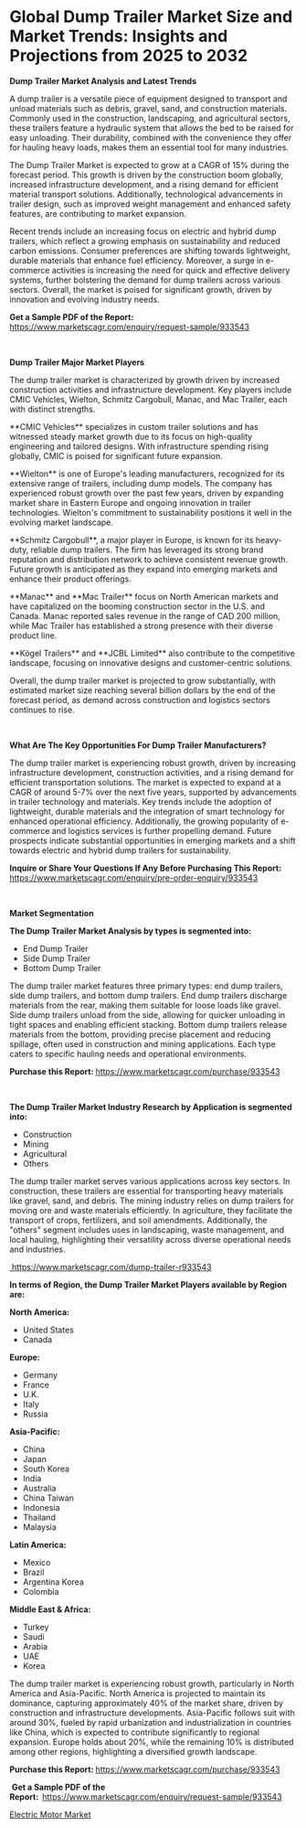 <p><h1>Global Dump Trailer Market Size and Market Trends: Insights and Projections from 2025 to 2032</h1></p><p><strong>Dump Trailer Market Analysis and Latest Trends</strong></p>
<p><p>A dump trailer is a versatile piece of equipment designed to transport and unload materials such as debris, gravel, sand, and construction materials. Commonly used in the construction, landscaping, and agricultural sectors, these trailers feature a hydraulic system that allows the bed to be raised for easy unloading. Their durability, combined with the convenience they offer for hauling heavy loads, makes them an essential tool for many industries.</p><p>The Dump Trailer Market is expected to grow at a CAGR of 15% during the forecast period. This growth is driven by the construction boom globally, increased infrastructure development, and a rising demand for efficient material transport solutions. Additionally, technological advancements in trailer design, such as improved weight management and enhanced safety features, are contributing to market expansion.</p><p>Recent trends include an increasing focus on electric and hybrid dump trailers, which reflect a growing emphasis on sustainability and reduced carbon emissions. Consumer preferences are shifting towards lightweight, durable materials that enhance fuel efficiency. Moreover, a surge in e-commerce activities is increasing the need for quick and effective delivery systems, further bolstering the demand for dump trailers across various sectors. Overall, the market is poised for significant growth, driven by innovation and evolving industry needs.</p></p>
<p><strong>Get a Sample PDF of the Report:&nbsp;</strong> <a href="https://www.marketscagr.com/enquiry/request-sample/933543?utm_campaign=1889&utm_medium=2&utm_source=Github&utm_content=ia&utm_term=22022025&utm_id=dump-trailer">https://www.marketscagr.com/enquiry/request-sample/933543</a></p>
<p>&nbsp;</p>
<p><strong>Dump Trailer Major Market Players</strong></p>
<p><p>The dump trailer market is characterized by growth driven by increased construction activities and infrastructure development. Key players include CMIC Vehicles, Wielton, Schmitz Cargobull, Manac, and Mac Trailer, each with distinct strengths. </p><p>**CMIC Vehicles** specializes in custom trailer solutions and has witnessed steady market growth due to its focus on high-quality engineering and tailored designs. With infrastructure spending rising globally, CMIC is poised for significant future expansion.</p><p>**Wielton** is one of Europe's leading manufacturers, recognized for its extensive range of trailers, including dump models. The company has experienced robust growth over the past few years, driven by expanding market share in Eastern Europe and ongoing innovation in trailer technologies. Wielton's commitment to sustainability positions it well in the evolving market landscape.</p><p>**Schmitz Cargobull**, a major player in Europe, is known for its heavy-duty, reliable dump trailers. The firm has leveraged its strong brand reputation and distribution network to achieve consistent revenue growth. Future growth is anticipated as they expand into emerging markets and enhance their product offerings.</p><p>**Manac** and **Mac Trailer** focus on North American markets and have capitalized on the booming construction sector in the U.S. and Canada. Manac reported sales revenue in the range of CAD 200 million, while Mac Trailer has established a strong presence with their diverse product line.</p><p>**Kögel Trailers** and **JCBL Limited** also contribute to the competitive landscape, focusing on innovative designs and customer-centric solutions. </p><p>Overall, the dump trailer market is projected to grow substantially, with estimated market size reaching several billion dollars by the end of the forecast period, as demand across construction and logistics sectors continues to rise.</p></p>
<p>&nbsp;</p>
<p><strong>What Are The Key Opportunities For Dump Trailer Manufacturers?</strong></p>
<p><p>The dump trailer market is experiencing robust growth, driven by increasing infrastructure development, construction activities, and a rising demand for efficient transportation solutions. The market is expected to expand at a CAGR of around 5-7% over the next five years, supported by advancements in trailer technology and materials. Key trends include the adoption of lightweight, durable materials and the integration of smart technology for enhanced operational efficiency. Additionally, the growing popularity of e-commerce and logistics services is further propelling demand. Future prospects indicate substantial opportunities in emerging markets and a shift towards electric and hybrid dump trailers for sustainability.</p></p>
<p><strong>Inquire or Share Your Questions If Any Before Purchasing This Report:</strong> <a href="https://www.marketscagr.com/enquiry/pre-order-enquiry/933543?utm_campaign=1889&utm_medium=2&utm_source=Github&utm_content=ia&utm_term=22022025&utm_id=dump-trailer">https://www.marketscagr.com/enquiry/pre-order-enquiry/933543</a></p>
<p>&nbsp;</p>
<p><strong>Market Segmentation</strong></p>
<p><strong>The Dump Trailer Market Analysis by types is segmented into:</strong></p>
<p><ul><li>End Dump Trailer</li><li>Side Dump Trailer</li><li>Bottom Dump Trailer</li></ul></p>
<p><p>The dump trailer market features three primary types: end dump trailers, side dump trailers, and bottom dump trailers. End dump trailers discharge materials from the rear, making them suitable for loose loads like gravel. Side dump trailers unload from the side, allowing for quicker unloading in tight spaces and enabling efficient stacking. Bottom dump trailers release materials from the bottom, providing precise placement and reducing spillage, often used in construction and mining applications. Each type caters to specific hauling needs and operational environments.</p></p>
<p><strong>Purchase this Report:&nbsp;</strong><a href="https://www.marketscagr.com/purchase/933543?utm_campaign=1889&utm_medium=2&utm_source=Github&utm_content=ia&utm_term=22022025&utm_id=dump-trailer">https://www.marketscagr.com/purchase/933543</a></p>
<p>&nbsp;</p>
<p><strong>The Dump Trailer Market Industry Research by Application is segmented into:</strong></p>
<p><ul><li>Construction</li><li>Mining</li><li>Agricultural</li><li>Others</li></ul></p>
<p><p>The dump trailer market serves various applications across key sectors. In construction, these trailers are essential for transporting heavy materials like gravel, sand, and debris. The mining industry relies on dump trailers for moving ore and waste materials efficiently. In agriculture, they facilitate the transport of crops, fertilizers, and soil amendments. Additionally, the "others" segment includes uses in landscaping, waste management, and local hauling, highlighting their versatility across diverse operational needs and industries.</p></p>
<p><a href="https://www.marketscagr.com/dump-trailer-r933543?utm_campaign=1889&utm_medium=2&utm_source=Github&utm_content=ia&utm_term=22022025&utm_id=dump-trailer">&nbsp;https://www.marketscagr.com/dump-trailer-r933543</a></p>
<p><strong>In terms of Region, the Dump Trailer Market Players available by Region are:</strong></p>
<p>
    <p> <strong> North America: </strong>
        <ul>
            <li>United States</li>
            <li>Canada</li>
        </ul>
        </p> 
    <p> <strong> Europe: </strong>
        <ul>
            <li>Germany</li>
            <li>France</li>
            <li>U.K.</li>
            <li>Italy</li>
            <li>Russia</li>
        </ul>
        </p> 
    <p> <strong> Asia-Pacific: </strong>
        <ul>
            <li>China</li>
            <li>Japan</li>
            <li>South Korea</li>
            <li>India</li>
            <li>Australia</li>
            <li>China Taiwan</li>
            <li>Indonesia</li>
            <li>Thailand</li>
            <li>Malaysia</li>
        </ul>
        </p> 
    <p> <strong> Latin America: </strong>
        <ul>
            <li>Mexico</li>
            <li>Brazil</li>
            <li>Argentina Korea</li>
            <li>Colombia</li>
        </ul>
        </p> 
    <p> <strong> Middle East & Africa: </strong>
        <ul>
            <li>Turkey</li>
            <li>Saudi</li>
            <li>Arabia</li>
            <li>UAE</li>
            <li>Korea</li>
        </ul>
    </p>
    </p>
<p><p>The dump trailer market is experiencing robust growth, particularly in North America and Asia-Pacific. North America is projected to maintain its dominance, capturing approximately 40% of the market share, driven by construction and infrastructure developments. Asia-Pacific follows suit with around 30%, fueled by rapid urbanization and industrialization in countries like China, which is expected to contribute significantly to regional expansion. Europe holds about 20%, while the remaining 10% is distributed among other regions, highlighting a diversified growth landscape.</p></p>
<p><strong>Purchase this Report: </strong><a href="https://www.marketscagr.com/purchase/933543?utm_campaign=1889&utm_medium=2&utm_source=Github&utm_content=ia&utm_term=22022025&utm_id=dump-trailer">https://www.marketscagr.com/purchase/933543</a></p>
<p>&nbsp;<strong>Get a Sample PDF of the Report:&nbsp;&nbsp;</strong><a href="https://www.marketscagr.com/enquiry/request-sample/933543?utm_campaign=1889&utm_medium=2&utm_source=Github&utm_content=ia&utm_term=22022025&utm_id=dump-trailer">https://www.marketscagr.com/enquiry/request-sample/933543</a></p>
<p><strong></strong></p>
<p><p><a href="https://github.com/globismark/Market-Research-Report-List-6/blob/main/electric-motor-market.md?utm_campaign=1889&utm_medium=2&utm_source=Github&utm_content=ia&utm_term=22022025&utm_id=dump-trailer">Electric Motor Market</a></p></p>